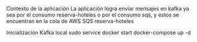Contexto de la aplicación
La aplicación logra enviar mensajes en kafka ya sea por el consumo reserva-hoteles o por el consumo sqs, y estos se encuentran en la cola de AWS SQS reserva-hoteles

Inicialización Kafka local
sudo service docker start
docker-compose up -d
